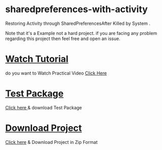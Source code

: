 # sharedpreferences-with-activity
Restoring Activity  through SharedPreferencesAfter Killed by System .

Note that it's a Example not a hard project. if you are facing any problem regarding this project then feel free and open an issue.


<h1><a href="">Watch Tutorial</a></h1>
<p>do you want to Watch Practical Video <a href="">Click Here</a></p>

<h1><a href="">Test Package</a></h1>

<p><a href="">Click here </a> & download Test Package</p>

<h1><a href="">Download Project</a></h1>

<p><a href="">Click here</a> & Download Project in Zip Format</p>
